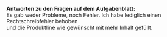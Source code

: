 __Antworten zu den Fragen auf dem Aufgabenblatt:__  
Es gab weder Probleme, noch Fehler. Ich habe lediglich einen Rechtschreibfehler behoben  
und die Produktline wie gewünscht mit mehr Inhalt gefüllt.
